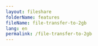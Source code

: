 ```yaml
---
layout: fileshare
folderName: features
fileName: file-transfer-to-2gb
lang: en
permalink: /file-transfer-to-2gb
---
```


